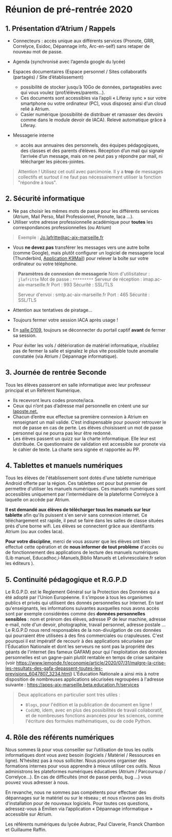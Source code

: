 # Réunion de pré-rentrée 2020

## 1. Présentation d’Atrium / Rappels
- Connecteurs : accès unique aux différents services (Pronote, GRR, Correlyce, Esidoc, Dépannage info, Arc-en-self) sans retaper de nouveau mot de passe.

- Agenda (synchronisé avec l’agenda google du lycée)

- Espaces documentaires (Espace personnel / Sites collaboratifs (partagés) / Site d’établissement)
    - possibilité de stocker jusqu’à 10Go de données, partageables avec qui vous voulez (prof/élèves/parents…).
    - Ces documents sont accessibles via l’appli « Liferay sync » sur votre smartphone ou votre ordinateur (PC), vous disposez ainsi d’un cloud relié à Atrium.
    -  Casier numérique (possibilité de distribuer et ramasser des devoirs comme dans le module devoir de IACA). Relevé automatique grâce à Liferay.
- Messagerie interne 
    - accès aux annuaires des personnels, des équipes pédagogiques, des classes et des parents d’élèves. Réception d’un mail qui signale l’arrivée d’un message, mais on ne peut pas y répondre par mail, ni télécharger les pièces-jointes.

> Attention ! Utilisez cet outil avec parcimonie. Il y a **trop** de messages collectifs et surtout il ne faut pas nécessairement utiliser la fonction "répondre à tous".




## 2. Sécurité informatique
- Ne pas choisir les mêmes mots de passe pour les différents services (Atrium, Mail Perso, Mail Professionnel, Pronote, Iaca …).
- Utiliser votre adresse professionnelle académique pour **toutes** les correspondances professionnelles (ou Atrium)
> Exemple : Jo.lafritte@ac-aix-marseille.fr

- Vous **ne devez pas** transférer les messages vers une autre boîte (comme Google), mais plutôt configurer un logiciel de messagerie local (Thunderbird, [Application K9Mail](https://play.google.com/store/apps/details?id=com.fsck.k9&hl=fr)) pour relever la boîte sur votre ordinateur ou votre téléphone.

> **Paramètres de connexion de messagerie**
> Nom d'utilisitateur : `jlafritte`
> Mot de passe : `*********`
> Serveur de réception : imap.ac-aix-marseille.fr
> Port : 993
> Sécurité : SSL/TLS
> 
> Serveur d'envoi : smtp.ac-aix-marseille.fr
> Port : 465
> Sécurité : SSL/TLS



- Attention aux tentatives de piratage…
- Toujours fermer votre session IACA après usage !
- En [salle D109](https://htmlpreview.github.io/?https://github.com/FranckCHAMBON/Salle_D109/blob/master/intro-D109.html), toujours se déconnecter du portail captif **avant** de fermer sa session.

- Pour éviter les vols / détérioration de matériel informatique, n’oubliez pas de fermer la salle et signalez le plus vite possible toute anomalie constatée (via Atrium / Dépannage informatique).

## 3. Journée de rentrée Seconde

Tous les élèves passeront en salle informatique avec leur professeur principal et un Référent Numérique. 

- Ils recevront leurs codes pronote/iaca.
- Ceux qui n’ont pas d’adresse mail personnelle en créent une sur [laposte.net. ](https://www.laposte.net/accueil)
- Chacun d’entre eux effectue sa première connexion à Atrium en renseignant un mail valide. C’est indispensable pour pouvoir retrouver le mot de passe en cas de perte. Les élèves choisissent un mot de passe personnel qui ne pourra pas leur être redonné. 
- Les élèves passent un quizz sur la charte informatique. Elle leur est distribuée. Ce questionnaire de validation est accessible sur pronote via le cahier de texte. La charte sera signée et rapportée au PP.

## 4. Tablettes et manuels numériques
    
Tous les élèves de l'établissement sont dotés d'une tablette numérique Android offerte par la région. Ces tablettes ont pour but premier de permettre d'utiliser les manuels numériques. Ces manuels numériques sont accessibles uniquement par l'intermédiaire de la plateforme Correlyce à laquelle on accède par Atrium.

**Il est demandé aux élèves de télécharger tous les manuels sur leur tablette** afin qu'ils puissent s'en servir sans connexion internet. Ce téléchargement est rapide, il peut se faire dans les salles de classe situées prés d'une borne wifi. Les élèves se connectent grâce aux identifiants Atrium (ou aux codes Iaca).

**Pour votre discipline**, merci de vous assurer que les élèves ont bien effectué cette opération et de **nous informer de tout problème** d'accès ou de fonctionnement des applications de lecture des manuels numériques (Lib manuel, Educadhoc,i-Manuels,Biblio Manuels et Lelivrescolaire.fr selon les éditeurs ). 

## 5. Continuité pédagogique et R.G.P.D

Le R.G.P.D. est le Reglement Général sur la Protection des Données qui a été adopté par l'Union Européenne. Il s'impose à tous les organismes publics et privés qui utilisent des donnés personnelles sur Internet.
En tant qu'enseignants, les informations suivantes auxquelles nous avons accès sont par exemple considérées comme des **données personnelles sensibles** : nom et prénom des élèves, adresse IP de leur machine, adresse e-mail, note d'un devoir, photographie, travail personnel, adresse postale ...
Le R.G.P.D nous rend responsables de la non-divulgation de ces données qui pourraient être utilisées à des fins commerciales ou crapuleuses. C'est pourquoi il est impératif de recourir à des applications sécurisées par l'Éducation Nationale et dont les serveurs ne sont pas la propriété des géants de l'internet (les fameux GAFAM) pour qui l'exploitation des données personnelles est un gagne-pain plutôt rentable en temps de crise sanitaire (voir https://www.lemonde.fr/economie/article/2020/07/31/malgre-la-crise-les-resultats-des-gafa-depassent-toutes-les-previsions_6047807_3234.html)
L'Éducation Nationale a ainsi mis à notre disposition de nombreuses applications sécurisées regroupées à l'adresse suivante : https://apps-aix-marseille.beta.education.fr/services
> Deux applications en particulier sont très utiles :
> - `Blogs`, pour l'édition et la publication de document en ligne !
> - `CodiMD`, idem, avec en plus des possibilités de travail collaboratif, et de nombreuses fonctions avancées pour les sciences, comme l'écriture des formules mathématiques, ou de code Python.
          
## 4. Rôle des référents numériques

Nous sommes là pour vous conseiller sur l’utilisation de tous les outils informatiques dont vous avez besoin (logiciels / Matériel / Ressources en ligne). N’hésitez pas à nous solliciter. Nous pouvons organiser des formations internes pour vous apprendre à mieux utiliser ces outils.
Nous administrons les plateformes numériques éducatives (Atrium / Parcoursup / Correlyce…). En cas de difficultés (mot de passe perdu, bug …) vous pouvez vous adresser à nous.

 En revanche, nous ne sommes pas compétents pour effectuer des dépannages sur le matériel ou sur le réseau ; et nous n’avons pas les droits d’installation pour de nouveaux logiciels. 
Pour toutes ces questions, adressez-vous à Émilien via l’application « Dépannage informatique » accessible sur Atrium.

Les référents numériques du lycée Aubrac,
Paul Claverie, Franck Chambon et Guillaume Raffin.